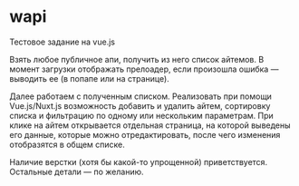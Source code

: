 # wapi
Тестовое задание на vue.js 

Взять любое публичное апи, получить из него список айтемов. В момент загрузки отображать прелоадер, если произошла ошибка — выводить ее (в попапе или на странице). 

Далее работаем с полученным списком. Реализовать при помощи Vue.js/Nuxt.js возможность добавить и удалить айтем, сортировку списка и фильтрацию по одному или нескольким параметрам. При клике на айтем открывается отдельная страница, на которой выведены его данные, которые можно отредактировать, после чего изменения отобразятся в общем списке. 

Наличие верстки (хотя бы какой-то упрощенной) приветствуется.
Остальные детали — по желанию.
